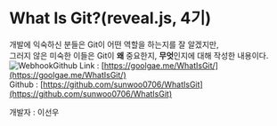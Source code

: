 # What Is Git?(reveal.js, 4기)

개발에 익숙하신 분들은 Git이 어떤 역할을 하는지를 잘 알겠지만,  
그러지 않은 미숙한 이들은 Git이 **왜** 중요한지, **무엇**인지에 대해 작성한 내용이다.  
![WebhookGithub](https://user-images.githubusercontent.com/64676070/124407117-1bfb3d80-dd7e-11eb-8ceb-9b63ec8ebbca.gif)
Link : [https://goolgae.me/WhatIsGit/](https://goolgae.me/WhatIsGit/)  
Github : [https://github.com/sunwoo0706/WhatIsGit](https://github.com/sunwoo0706/WhatIsGit)

개발자 : 이선우

<comment />
